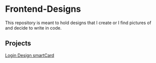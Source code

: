 # Frontend-Designs

This repository is meant to hold designs that I create or I find pictures of and decide to write in code.

## Projects

[Login Design smartCard](./Login_Design_smartCard)
